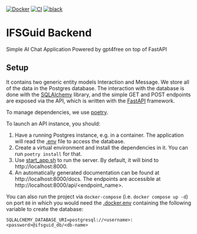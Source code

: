 [![Docker](https://badgen.net/badge/icon/docker?icon=docker&label)](https://https://docker.com/)
[![CI](https://github.com/agn-7/ifsguid-backend/workflows/build/badge.svg)](https://github.com/agn-7/ifsguid-backend/actions/workflows/github-actions.yml)
[![black](https://img.shields.io/badge/code%20style-black-000000.svg)](https://github.com/ambv/black)

# IFSGuid Backend
Simple AI Chat Application Powered by gpt4free on top of FastAPI

## Setup
It contains two generic entity models Interaction and Message.
We store all of the data in the Postgres database.
The interaction with the database is done with the [SQLAlchemy](https://www.sqlalchemy.org/) library, and the simple GET and POST endpoints are exposed via the API, which is written with the [FastAPI](https://fastapi.tiangolo.com/) framework.

To manage dependencies, we use [poetry](https://python-poetry.org/).

To launch an API instance, you should:
1. Have a running Postgres instance, e.g. in a container. The application will read the [.env](/.env) file to access the database.
2. Create a virtual environment and install the dependencies in it. You can run `poetry install` for that.
3. Use [start_app.sh](/start_app.sh) to run the server. By default, it will bind to http://localhost:8000.
4. An automatically generated documentation can be found at http://localhost:8000/docs. The endpoints are accessible at http://localhost:8000/api/<endpoint_name>.

You can also run the project via `docker-compose` (i.e. `docker compose up -d`) on port `80` in which you would need the [.docker.env](/.docker.env) containing the following variable to create the database:

```
SQLALCHEMY_DATABASE_URI=postgresql://<username>:<password>@ifsguid_db/<db-name>
```


